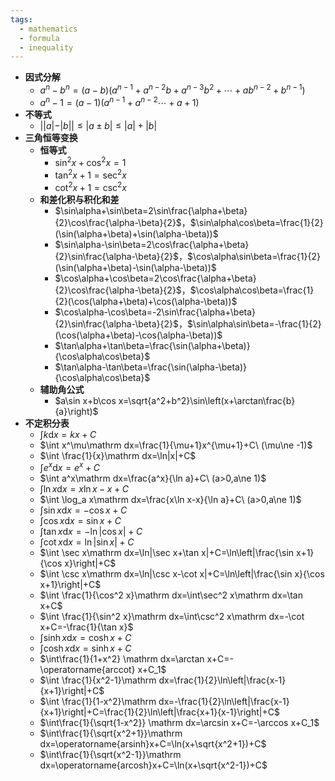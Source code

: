 ```yaml
---
tags:
  - mathematics
  - formula
  - inequality
---
```

- **因式分解**
	- $a^n-b^n=(a-b)(a^{n-1}+a^{n-2}b+a^{n-3}b^2+\cdots+ab^{n-2}+b^{n-1})$
	- $a^n-1=(a-1)(a^{n-1}+a^{n-2}\cdots+a+1)$
- **不等式**
	- $||a|-|b||\le |a\pm b|\le |a|+|b|$
- **三角恒等变换**
	- **恒等式**
		- $\sin^2x+\cos^2x=1$
		- $\tan^2x+1=\sec^2x$
		- $\cot^2x+1=\csc^2x$
	- **和差化积与积化和差**
		- $\sin\alpha+\sin\beta=2\sin\frac{\alpha+\beta}{2}\cos\frac{\alpha-\beta}{2}$，$\sin\alpha\cos\beta=\frac{1}{2}(\sin(\alpha+\beta)+\sin(\alpha-\beta))$
		- $\sin\alpha-\sin\beta=2\cos\frac{\alpha+\beta}{2}\sin\frac{\alpha-\beta}{2}$，$\cos\alpha\sin\beta=\frac{1}{2}(\sin(\alpha+\beta)-\sin(\alpha-\beta))$
		- $\cos\alpha+\cos\beta=2\cos\frac{\alpha+\beta}{2}\cos\frac{\alpha-\beta}{2}$，$\cos\alpha\cos\beta=\frac{1}{2}(\cos(\alpha+\beta)+\cos(\alpha-\beta))$
		- $\cos\alpha-\cos\beta=-2\sin\frac{\alpha+\beta}{2}\sin\frac{\alpha-\beta}{2}$，$\sin\alpha\sin\beta=-\frac{1}{2}(\cos(\alpha+\beta)-\cos(\alpha-\beta))$
		- $\tan\alpha+\tan\beta=\frac{\sin(\alpha+\beta)}{\cos\alpha\cos\beta}$
		- $\tan\alpha-\tan\beta=\frac{\sin(\alpha-\beta)}{\cos\alpha\cos\beta}$
	- **辅助角公式**
		- $a\sin x+b\cos x=\sqrt{a^2+b^2}\sin\left(x+\arctan\frac{b}{a}\right)$
- **不定积分表** <span id="wdue40"></span>
	- $\int k\mathrm dx=kx+C$
	- $\int x^\mu\mathrm dx=\frac{1}{\mu+1}x^{\mu+1}+C\ (\mu\ne -1)$
	- $\int \frac{1}{x}\mathrm dx=\ln|x|+C$
	- $\int e^x\mathrm dx=e^x+C$
	- $\int a^x\mathrm dx=\frac{a^x}{\ln a}+C\ (a>0,a\ne 1)$
	- $\int \ln x\mathrm dx=x\ln x-x+C$
	- $\int \log_a x\mathrm dx=\frac{x\ln x-x}{\ln a}+C\ (a>0,a\ne 1)$
	- $\int \sin x\mathrm dx=-\cos x+C$
	- $\int \cos x\mathrm dx=\sin x+C$
	- $\int \tan x\mathrm dx=-\ln|\cos x|+C$
	- $\int \cot x\mathrm dx=\ln|\sin x|+C$
	- $\int \sec x\mathrm dx=\ln|\sec x+\tan x|+C=\ln\left|\frac{\sin x+1}{\cos x}\right|+C$
	- $\int \csc x\mathrm dx=\ln|\csc x-\cot x|+C=\ln\left|\frac{\sin x}{\cos x+1}\right|+C$
	- $\int \frac{1}{\cos^2 x}\mathrm dx=\int\sec^2 x\mathrm dx=\tan x+C$
	- $\int \frac{1}{\sin^2 x}\mathrm dx=\int\csc^2 x\mathrm dx=-\cot x+C=-\frac{1}{\tan x}$
	- $\int \sinh x\mathrm dx=\cosh x+C$
	- $\int\cosh x\mathrm dx=\sinh x+C$
	- $\int\frac{1}{1+x^2} \mathrm dx=\arctan x+C=-\operatorname{arccot} x+C_1$
	- $\int \frac{1}{x^2-1}\mathrm dx=\frac{1}{2}\ln\left|\frac{x-1}{x+1}\right|+C$
	- $\int \frac{1}{1-x^2}\mathrm dx=-\frac{1}{2}\ln\left|\frac{x-1}{x+1}\right|+C=\frac{1}{2}\ln\left|\frac{x+1}{x-1}\right|+C$
	- $\int\frac{1}{\sqrt{1-x^2}} \mathrm dx=\arcsin x+C=-\arccos x+C_1$
	- $\int\frac{1}{\sqrt{x^2+1}}\mathrm dx=\operatorname{arsinh}x+C=\ln(x+\sqrt{x^2+1})+C$
	- $\int\frac{1}{\sqrt{x^2-1}}\mathrm dx=\operatorname{arcosh}x+C=\ln(x+\sqrt{x^2-1})+C$
